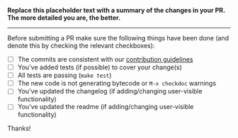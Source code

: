 **Replace this placeholder text with a summary of the changes in your PR.
The more detailed you are, the better.**

-----------------

Before submitting a PR make sure the following things have been done (and denote this
by checking the relevant checkboxes):

- [ ] The commits are consistent with our [contribution guidelines](CONTRIBUTING.md)
- [ ] You've added tests (if possible) to cover your change(s)
- [ ] All tests are passing (`make test`)
- [ ] The new code is not generating bytecode or `M-x checkdoc` warnings
- [ ] You've updated the changelog (if adding/changing user-visible functionality)
- [ ] You've updated the readme (if adding/changing user-visible functionality)

Thanks!

